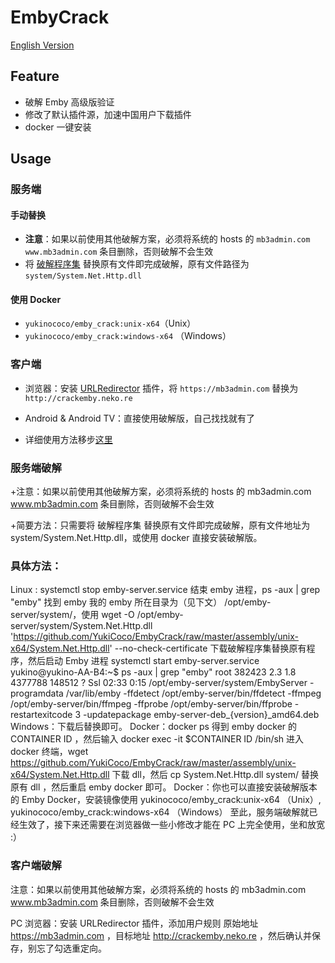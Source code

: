 # EmbyCrack
[English Version](https://github.com/YukiCoco/EmbyCrack/blob/master/README-EN.md)
## Feature
+ 破解 Emby 高级版验证
+ 修改了默认插件源，加速中国用户下载插件
+ docker 一键安装

## Usage

### 服务端
#### 手动替换
+ **注意**：如果以前使用其他破解方案，必须将系统的 hosts 的 `mb3admin.com` `www.mb3admin.com` 条目删除，否则破解不会生效
+ 将 [破解程序集](https://github.com/YukiCoco/EmbyCrack/tree/master/assembly) 替换原有文件即完成破解，原有文件路径为 `system/System.Net.Http.dll`

#### 使用 Docker
+ `yukinococo/emby_crack:unix-x64`（Unix）
+ `yukinococo/emby_crack:windows-x64` （Windows）

### 客户端
+ 浏览器：安装 [URLRedirector]() 插件，将 `https://mb3admin.com` 替换为 `http://crackemby.neko.re`
+ Android & Android TV：直接使用破解版，自己找找就有了


+ 详细使用方法移步[这里](https://neko.re/archives/128.html)

### 服务端破解
+注意：如果以前使用其他破解方案，必须将系统的 hosts 的 mb3admin.com www.mb3admin.com 条目删除，否则破解不会生效

+简要方法：只需要将 破解程序集 替换原有文件即完成破解，原有文件地址为 system/System.Net.Http.dll，或使用 docker 直接安装破解版。

### 具体方法：

Linux : systemctl stop emby-server.service 结束 emby 进程，ps -aux | grep "emby" 找到 emby 我的 emby 所在目录为（见下文） /opt/emby-server/system/，使用 wget -O /opt/emby-server/system/System.Net.Http.dll 'https://github.com/YukiCoco/EmbyCrack/raw/master/assembly/unix-x64/System.Net.Http.dll' --no-check-certificate 下载破解程序集替换原有程序，然后启动 Emby 进程 systemctl start emby-server.service
yukino@yukino-AA-B4:~$ ps -aux | grep "emby"
root      382423  2.3  1.8 4377788 148512 ?      Ssl  02:33   0:15 /opt/emby-server/system/EmbyServer -programdata /var/lib/emby -ffdetect /opt/emby-server/bin/ffdetect -ffmpeg /opt/emby-server/bin/ffmpeg -ffprobe /opt/emby-server/bin/ffprobe -restartexitcode 3 -updatepackage emby-server-deb_{version}_amd64.deb
Windows：下载后替换即可。
Docker：docker ps 得到 emby docker 的 CONTAINER ID ，然后输入 docker exec -it $CONTAINER ID /bin/sh 进入 docker 终端，wget https://github.com/YukiCoco/EmbyCrack/raw/master/assembly/unix-x64/System.Net.Http.dll 下载 dll，然后 cp System.Net.Http.dll system/ 替换原有 dll ，然后重启 emby docker 即可。
Docker：你也可以直接安装破解版本的 Emby Docker，安装镜像使用
yukinococo/emby_crack:unix-x64 （Unix）, yukinococo/emby_crack:windows-x64 （Windows）
至此，服务端破解就已经生效了，接下来还需要在浏览器做一些小修改才能在 PC 上完全使用，坐和放宽 :）

### 客户端破解
注意：如果以前使用其他破解方案，必须将系统的 hosts 的 mb3admin.com www.mb3admin.com 条目删除，否则破解不会生效

PC 浏览器：安装 URLRedirector 插件，添加用户规则
原始地址 https://mb3admin.com ，目标地址 http://crackemby.neko.re ，然后确认并保存，别忘了勾选重定向。
